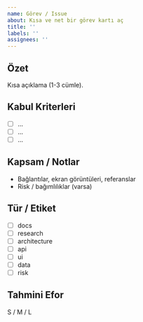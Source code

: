 ```yaml
---
name: Görev / Issue
about: Kısa ve net bir görev kartı aç
title: ''
labels: ''
assignees: ''
---
```


## Özet 
Kısa açıklama (1-3 cümle).

## Kabul Kriterleri
- [ ] …
- [ ] …
- [ ] …

## Kapsam / Notlar
- Bağlantılar, ekran görüntüleri, referanslar
- Risk / bağımlılıklar (varsa)

## Tür / Etiket
- [ ] docs
- [ ] research
- [ ] architecture
- [ ] api
- [ ] ui
- [ ] data
- [ ] risk

## Tahmini Efor
S / M / L
